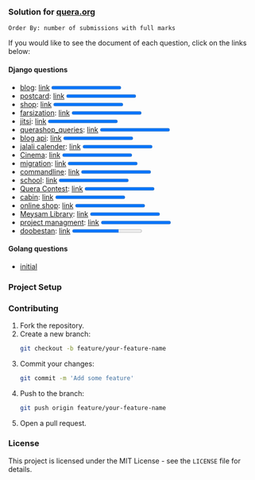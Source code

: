 ### Solution for [quera.org](https://quera.org/)

```
Order By: number of submissions with full marks
```

If you would like to see the document of each question, click on the links below:

#### Django questions

- [blog](Django/blog): [link](https://quera.org/problemset/14742) <progress value="100" max="100">100%</progress>
- [postcard](Django/postcard): [link](https://quera.org/problemset/21210) <progress value="100" max="100">100%</progress>
- [shop](Django/shop): [link](https://quera.org/problemset/21211) <progress value="100" max="100">100%</progress>
- [farsization](Django/farsization): [link](https://quera.org/problemset/16399) <progress value="100" max="100">100%</progress>
- [jitsi](Django/jitsi): [link](https://quera.org/problemset/76281) <progress value="100" max="100">100%</progress>
- [querashop_queries](Django/querashop_queries): [link](https://quera.org/problemset/190990) <progress value="100" max="100">100%</progress>
- [blog api](Django/blog%20api): [link](https://quera.org/problemset/21212) <progress value="100" max="100">100%</progress>
- [jalali calender](Django/jalali%20calender): [link](https://quera.org/problemset/129725) <progress value="100" max="100">100%</progress>
- [Cinema](Django/Cinema): [link](https://quera.org/problemset/16400) <progress value="100" max="100">100%</progress>
- [migration](Django/migration): [link](https://quera.org/problemset/129727) <progress value="100" max="100">100%</progress>
- [commandline](Django/commandline): [link](https://quera.org/problemset/102249) <progress value="100" max="100">100%</progress>
- [school](Django/school): [link](https://quera.org/problemset/190989) <progress value="100" max="100">100%</progress>
- [Quera Contest](Django/Quera%20Contest): [link](https://quera.org/problemset/102251) <progress value="100" max="100">100%</progress>
- [cabin](Django/cabin): [link](https://quera.org/problemset/16401) <progress value="100" max="100">100%</progress>
- [online shop](Django/online%20shop%201): [link](https://quera.org/problemset/14744) <progress value="100" max="100">100%</progress>
- [Meysam Library](Django/Meysam%20Library): [link](https://quera.org/problemset/33475) <progress value="100" max="100">100%</progress>
- [project managment](Django/project%20managment): [link](https://quera.org/problemset/16401) <progress value="100" max="100">100%</progress>
- [doobestan](Django/doobestan): [link](https://quera.org/problemset/76282) <progress value="67" max="100">67%</progress>
#### Golang questions

- [initial](https://quera.org/problemset/126106/)

### Project Setup

### Contributing

1. Fork the repository.
2. Create a new branch:
    ```sh
    git checkout -b feature/your-feature-name
    ```
3. Commit your changes:
    ```sh
    git commit -m 'Add some feature'
    ```
4. Push to the branch:
    ```sh
    git push origin feature/your-feature-name
    ```
5. Open a pull request.

### License

This project is licensed under the MIT License - see the `LICENSE` file for details.